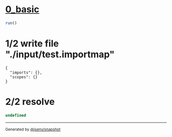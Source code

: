 # [0_basic](../../js_import_circular.test.mjs#L19)

```js
run()
```

# 1/2 write file "./input/test.importmap"

```importmap
{
  "imports": {},
  "scopes": {}
}
```

# 2/2 resolve

```js
undefined
```

---

<sub>
  Generated by <a href="https://github.com/jsenv/core/tree/main/packages/tooling/snapshot">@jsenv/snapshot</a>
</sub>
